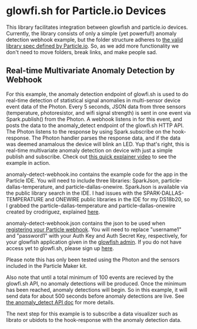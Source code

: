 # glowfi.sh for Particle.io Devices

This library facilitates integration between glowfish and particle.io devices.  Currently, the library consists of only a simple (yet powerful!) anomaly detection webhook example, but the folder structure adheres to [the valid library spec defined by Particle.io](https://github.com/spark/uber-library-example). So, as we add more functionality we don't need to move folders, break links, and make people sad.

## Real-time Multivariate Anomaly Detection by Webhook

For this example, the anomaly detection endpoint of glowfi.sh is used to do real-time detection of statistical signal anomalies in multi-sensor device event data of the Photon. Every 5 seconds, JSON data from three sensors (temperature, photoresistor, and wifi signal strength) is sent in one event via Spark.publish() from the Photon.  A webhook listens in for this event, and posts the data to the anomaly_detect endpoint of the glowfi.sh HTTP API.  The Photon listens to the response by using Spark.subscribe on the hook-response. The Photon handler parses the response data, and if the data was deemed anamalous the device will blink an LED. Yup that's right, this is real-time multivariate anomaly detection on device with just a simple publish and subscribe. Check out [this quick explainer video](https://www.youtube.com/watch?v=zG9-_eCTfFk&feature=youtu.be) to see the example in action.

anomaly-detect-webhook.ino contains the example code for the app in the Particle IDE.  You will need to include three libraries: SparkJson, particle-dallas-temperature, and particle-dallas-onewire. SparkJson is available via the public library search in the IDE. I had issues with the SPARK-DALLAS-TEMPERATURE and ONEWIRE public libraries in the IDE for my DS18b20, so I grabbed the particle-dallas-temperature and particle-dallas-onewire created by crodriguez, explained [here](https://community.particle.io/t/ds18b20-working-example/8068/20).

anomaly-detect-webhook.json contains the json to be used when [registering your Particle webhook](http://docs.particle.io/photon/webhooks/). You will need to replace "username1" and "password1" with your Auth Key and Auth Secret Key, respectively, for your glowfish application given in the [glowfish admin](https://api.glowfi.sh/admin/app/). If you do not have access yet to glowfi.sh, please sign up [here](https://glowfi.sh/beta/).

Please note this has only been tested using the Photon and the sensors included in the Particle Maker kit.

Also note that until a total minimum of 100 events are recieved by the glowfi.sh API, no anomaly detections will be produced. Once the minimum has been reached, anomaly detections will begin. So in this example, it will send data for about 500 seconds before anomaly detections are live. See [the anomaly_detect API doc](http://glowfish.readme.io/docs/anomaly_detect) for more details.

The next step for this example is to subscribe a data visualizer such as librato or ubidots to the hook-response with the anomaly detection data.






